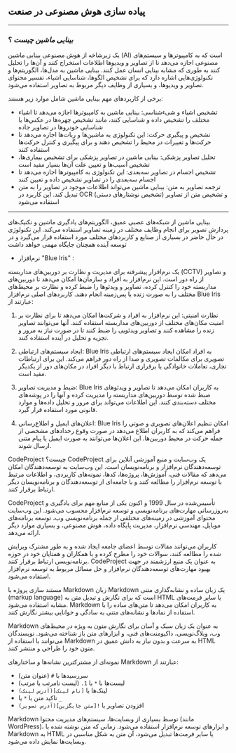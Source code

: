 ## پیاده سازی هوش مصنوعی در صنعت
----

### ***بینایی ماشین چیست*** ؟

 یک زیرشاخه از هوش مصنوعی بینایی ماشین (AI) است که به کامپیوترها و سیستم‌های مصنوعی اجازه می‌دهد تا از تصاویر و ویدیوها اطلاعات استخراج کنند و آن‌ها را تحلیل کنند به طوری که مشابه بینایی انسان عمل کنند. بینایی ماشین به مدل‌ها، الگوریتم‌ها و تکنولوژی‌هایی اشاره دارد که برای تشخیص الگوها، شناسایی اشیاء، تفسیر محتوای تصاویر و ویدیوها، و بسیاری از وظایف دیگر مربوط به تصاویر استفاده می‌شود.

برخی از کاربردهای مهم بینایی ماشین شامل موارد زیر هستند:

 - تشخیص اشیاء و شیءشناسی: بینایی ماشین به کامپیوترها اجازه می‌دهد تا اشیاء مختلف را تشخیص داده و شناسایی کنند، مانند تشخیص چهره‌ها در عکس‌ها یا شناسایی خودروها در تصاویر جاده
 - تشخیص و پیگیری حرکت: این تکنولوژی به ماشین‌ها و ربات‌ها اجازه می‌دهد تا حرکت‌ها و تغییرات در محیط را تشخیص دهند و برای پیگیری و کنترل حرکت‌ها استفاده کنند
 - تحلیل تصاویر پزشکی: بینایی ماشین در تصاویر پزشکی برای تشخیص بیماری‌ها، تشخیص آسیب‌ها و تعیین علت آن‌ها بسیار مفید است
 - تشخیص اجسام در تصاویر سه‌بعدی: این تکنولوژی به کامپیوترها اجازه می‌دهد تا اجسام سه‌بعدی را در تصاویر تشخیص داده و تعیین کنند
 - ترجمه تصاویر به متن: بینایی ماشین می‌تواند اطلاعات موجود در تصاویر را به متن تبدیل کند. این کاربرد در OCR (تشخیص نوشتارهای دستی) و تشخیص متن از تصاویر استفاده می‌شود
----

بینایی ماشین از شبکه‌های عصبی عمیق، الگوریتم‌های یادگیری ماشین و تکنیک‌های پردازش تصویر برای انجام وظایف مختلف در زمینه تصاویر استفاده می‌کند. این تکنولوژی در حال حاضر در بسیاری از صنایع و کاربردهای مختلف مورد استفاده قرار می‌گیرد و در توسعه آینده همچنان جایگاه مهمی خواهد داشت



















- نرم‌افزار "Blue Iris" :

 یک نرم‌افزار پیشرفته برای مدیریت و نظارت بر دوربین‌های مداربسته (CCTV) و تصاویر از راه دور است. این نرم‌افزار به افراد و سازمان‌ها امکان می‌دهد تا دوربین‌های مداربسته خود را کنترل کرده، تصاویر و ویدئوها را ضبط کرده و نظارت بر محیط‌های مختلف را به صورت زنده یا پس‌زمینه انجام دهند. کاربردهای اصلی نرم‌افزار Blue Iris عبارتند از:

1. نظارت امنیتی: این نرم‌افزار به افراد و شرکت‌ها امکان می‌دهد تا برای نظارت بر امنیت مکان‌های مختلف از دوربین‌های مداربسته استفاده کنند. آنها می‌توانند تصاویر زنده را مشاهده کنند و تصاویر ویدئویی را ضبط کنند تا در صورت نیاز به مرور و تجزیه و تحلیل در آینده استفاده کنند.

2. ایجاد سیستم‌های ارتباطی: Blue Iris به افراد امکان ایجاد سیستم‌های ارتباطی تصویری برای مکالمات تصویری و صدا از راه دور فراهم می‌کند. این برای ارتباطات تجاری، تعاملات خانوادگی یا برقراری ارتباط با دیگر افراد در مکان‌های دور از یکدیگر مفید است.

3. ضبط و مدیریت تصاویر: Blue Iris به کاربران امکان می‌دهد تا تصاویر و ویدئوهای ضبط شده توسط دوربین‌های مداربسته را مدیریت کرده و آنها را در پوشه‌های مختلف دسته‌بندی کنند. این اطلاعات می‌تواند برای مرور و تحلیل داده‌ها و موارد قانونی مورد استفاده قرار گیرد.

4. اعلان‌های ایمیل و اطلاع‌رسانی: Blue Iris امکان تنظیم اعلان‌های تصویری و صوتی را فراهم می‌کند که به کاربران اطلاع می‌دهد در صورت وقوع رخدادهای مشخصی از جمله حرکت در محیط دوربین‌ها. این اعلان‌ها می‌توانند به صورت ایمیل یا پیام متنی ارسال شوند.

 





CodeProject چیست؟
CodeProject یک وب‌سایت و منبع آموزشی آنلاین برای توسعه‌دهندگان نرم‌افزار و برنامه‌نویسان است. این وب‌سایت به توسعه‌دهندگان امکان می‌دهد که مقالات فنی، آموزش‌ها، پروژه‌ها، کدها، نمونه‌های کاربردی، و اطلاعات مرتبط با توسعه نرم‌افزار را مطالعه کنند و با جامعه‌ای از توسعه‌دهندگان و برنامه‌نویسان دیگر ارتباط برقرار کنند.

CodeProject تأسیس‌شده در سال 1999 و اکنون یکی از منابع مهم برای یادگیری و به‌روزرسانی مهارت‌های برنامه‌نویسی و توسعه نرم‌افزار محسوب می‌شود. این وب‌سایت محتوای آموزشی در زمینه‌های مختلفی از جمله برنامه‌نویسی وب، توسعه برنامه‌های موبایل، مهندسی نرم‌افزار، مدیریت پایگاه داده، هوش مصنوعی، و بسیاری موارد دیگر ارائه می‌دهد.

کاربران می‌توانند مقالات توسط اعضای جامعه ایجاد شده و به طور مشترک ویرایش شده را مطالعه کنند، سوالات خود را مطرح کرده و با همکاران و همتایان خود در حوزه برنامه‌نویسی ارتباط برقرار کنند. CodeProject به عنوان یک منبع ارزشمند در جهت بهبود مهارت‌های توسعه‌دهندگان نرم‌افزار و حل مسائل مربوط به توسعه نرم‌افزار استفاده می‌شود.













مستند سازی پروژه با Markdown
زبان Markdown یک زبان ساده و نشانه‌گذاری متنی (markup language) است که برای نگارش و تبدیل متن به HTML یا سایر فرمت‌های مشابه استفاده می‌شود. Markdown به کاربران امکان می‌دهد تا متن‌های ساده را با استفاده از نمادها و نشانه‌های متنی به سادگی و خوانایی بیشتر نگارش کنند.

Markdown به عنوان یک زبان سبک و آسان برای نگارش متون به ویژه در محیط‌های وب، وبلاگ‌نویسی، داکیومنت‌های فنی، و ابزارهای متن باز شناخته می‌شود. نویسندگان می‌توانند با استفاده از Markdown به سرعت و بدون نیاز به دانش عمیق در HTML متون خود را طراحی و منتشر کنند.

نمونه‌ای از مشترکترین نشانه‌ها و ساختارهای Markdown عبارتند از:

- سررسیدها با `#` (عنوان متن)
- لیست‌ها با `*` یا `1.` (لیست نامرتب یا مرتب)
- لینک‌ها با `[نام لینک](آدرس لینک)`
- تاکید متن با `*` یا `_`
- افزودن تصاویر با `![متن جایگزین](آدرس تصویر)`

Markdown توسط بسیاری از وبسایت‌ها، سیستم‌های مدیریت محتوا (مانند WordPress)، و ابزارهای توسعه نرم‌افزار استفاده می‌شود. زمانی که متن نوشته شده با Markdown به HTML یا سایر فرمت‌ها تبدیل می‌شود، آن متن به شکل مناسبی در وبسایت‌ها نمایش داده می‌شود.


















